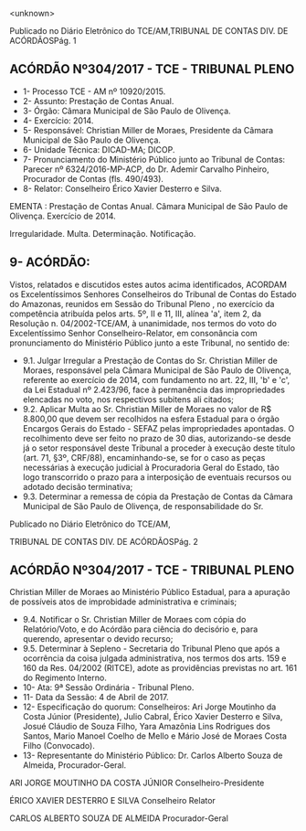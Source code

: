 &lt;unknown&gt;

Publicado  no  Diário Eletrônico do TCE/AM,TRIBUNAL DE CONTAS DIV. DE  ACÓRDÃOSPág. 1

## ACÓRDÃO Nº304/2017 - TCE - TRIBUNAL PLENO

- 1- Processo TCE - AM nº 10920/2015.
- 2- Assunto: Prestação de Contas Anual.
- 3- Órgão: Câmara Municipal de São Paulo de Olivença.
- 4- Exercício: 2014.
- 5- Responsável: Christian  Miller  de  Moraes, Presidente da Câmara Municipal   de São Paulo de Olivença.
- 6- Unidade Técnica: DICAD-MA; DICOP.
- 7- Pronunciamento  do Ministério  Público  junto  ao Tribunal  de Contas: Parecer  nº 6324/2016-MP-ACP,  do  Dr.  Ademir  Carvalho  Pinheiro,  Procurador  de  Contas  (fls. 490/493).
- 8- Relator: Conselheiro Érico Xavier Desterro e Silva.

EMENTA : Prestação  de  Contas  Anual.  Câmara Municipal  de  São  Paulo  de  Olivença.  Exercício  de 2014.

Irregularidade. Multa. Determinação. Notificação.

## 9- ACÓRDÃO:

Vistos, relatados e discutidos estes autos acima identificados, ACORDAM os Excelentíssimos Senhores Conselheiros do Tribunal de Contas do Estado do Amazonas, reunidos em Sessão do Tribunal Pleno , no exercício da competência atribuída pelos arts. 5º,  II e 11,  III, alínea 'a', item 2, da Resolução n. 04/2002-TCE/AM, à unanimidade, nos termos  do  voto  do  Excelentíssimo  Senhor  Conselheiro-Relator, em consonância com pronunciamento do Ministério Público junto a este Tribunal, no sentido de:

- 9.1. Julgar  Irregular a  Prestação  de  Contas  do  Sr.  Christian  Miller  de Moraes, responsável pela Câmara Municipal de São Paulo de Olivença, referente ao exercício de 2014, com fundamento no art. 22, III, 'b' e 'c', da Lei Estadual nº 2.423/96, face à permanência das impropriedades elencadas no voto, nos respectivos subitens ali citados;
- 9.2. Aplicar  Multa ao  Sr.  Christian  Miller  de Moraes  no  valor  de  R$ 8.800,00  que  devem  ser  recolhidos  na  esfera Estadual  para  o  órgão Encargos Gerais do Estado - SEFAZ pelas impropriedades apontadas. O  recolhimento  deve  ser  feito  no  prazo  de  30  dias, autorizando-se desde  já  o  setor  responsável  deste  Tribunal  a  proceder  à  execução deste título (art. 71, §3º, CRF/88), encaminhando-se, se for o caso as peças necessárias à execução judicial à Procuradoria Geral do Estado, tão logo transcorrido o prazo para a interposição de eventuais recursos ou adotado decisão terminativa;
- 9.3. Determinar a remessa  de cópia  da  Prestação  de  Contas  da  Câmara Municipal  de  São  Paulo  de  Olivença,  de  responsabilidade  do  Sr.

Publicado  no  Diário Eletrônico do TCE/AM,

TRIBUNAL DE CONTAS DIV. DE  ACÓRDÃOSPág. 2

## ACÓRDÃO Nº304/2017 - TCE - TRIBUNAL PLENO

Christian  Miller de Moraes ao  Ministério  Público  Estadual, para  a apuração de possíveis atos de improbidade administrativa e criminais;

- 9.4. Notificar o Sr. Christian Miller de Moraes com cópia do Relatório/Voto, e do Acórdão para ciência do decisório e, para querendo, apresentar o devido recurso;
- 9.5. Determinar à  Sepleno  -  Secretaria  do  Tribunal  Pleno  que  após  a ocorrência da coisa julgada administrativa, nos termos dos arts. 159 e 160 da Res. 04/2002 (RITCE), adote as providências previstas no art. 161 do Regimento Interno.
- 10-  Ata: 9ª Sessão Ordinária - Tribunal Pleno.
- 11-  Data da Sessão: 4 de Abril de 2017.
- 12-  Especificação  do  quorum: Conselheiros: Ari Jorge  Moutinho  da  Costa  Júnior (Presidente),  Julio  Cabral,  Érico  Xavier  Desterro  e  Silva,  Josué  Cláudio  de  Souza Filho,  Yara Amazônia Lins Rodrigues dos Santos, Mario  Manoel Coelho de  Mello e Mário José de Moraes Costa Filho (Convocado).
- 13-  Representante  do  Ministério  Público: Dr. Carlos  Alberto  Souza  de Almeida, Procurador-Geral.

ARI JORGE MOUTINHO DA COSTA JÚNIOR Conselheiro-Presidente

ÉRICO XAVIER DESTERRO E SILVA Conselheiro Relator

CARLOS ALBERTO SOUZA DE ALMEIDA Procurador-Geral